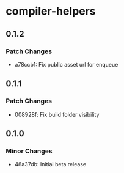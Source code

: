 # compiler-helpers

## 0.1.2

### Patch Changes

- a78ccb1: Fix public asset url for enqueue

## 0.1.1

### Patch Changes

- 008928f: Fix build folder visibility

## 0.1.0

### Minor Changes

- 48a37db: Initial beta release

